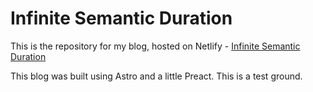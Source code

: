 # Infinite Semantic Duration

This is the repository for my blog, hosted on Netlify - [Infinite Semantic Duration](https://infinite-semantic-duration.netlify.app/)

This blog was built using Astro and a little Preact. This is a test ground.